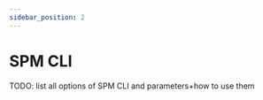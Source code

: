 ```yaml
---
sidebar_position: 2
---
```


# SPM CLI

TODO: list all options of SPM CLI and parameters+how to use them